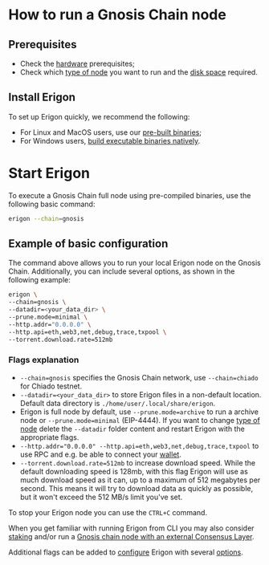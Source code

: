 # How to run a Gnosis Chain node

## Prerequisites

- Check the [hardware](../getting-started/hw-requirements.md) prerequisites;
- Check which [type of node](../basic/node.md) you want to run and the [disk space](../basic/disk-space.md) required.

## Install Erigon​

To set up Erigon quickly, we recommend the following:
- For Linux and MacOS users, use our [pre-built binaries](../installation/prebuilt.md);
- For Windows users, [build executable binaries natively](../installation/build_exec_win.md).

# Start Erigon​

To execute a Gnosis Chain full node using pre-compiled binaries, use the following basic command:

```bash
erigon --chain=gnosis
```

## Example of basic configuration​

The command above allows you to run your local Erigon node on the Gnosis Chain. Additionally, you can include several options, as shown in the following example:

```bash
erigon \
--chain=gnosis \
--datadir=<your_data_dir> \
--prune.mode=minimal \
--http.addr="0.0.0.0" \
--http.api=eth,web3,net,debug,trace,txpool \
--torrent.download.rate=512mb
```

### Flags explanation

- `--chain=gnosis` specifies the Gnosis Chain network, use `--chain=chiado` for Chiado testnet.
- `--datadir=<your_data_dir>` to store Erigon files in a non-default location. Default data directory is `./home/user/.local/share/erigon`.
- Erigon is full node by default, use `--prune.mode=archive` to run a archive node or `--prune.mode=minimal` (EIP-4444). If you want to change [type of node](../basic/node.md) delete the `--datadir` folder content and restart Erigon with the appropriate flags.
- `--http.addr="0.0.0.0" --http.api=eth,web3,net,debug,trace,txpool` to use RPC and e.g. be able to connect your [wallet](../basic/wallet.md).
- `--torrent.download.rate=512mb` to increase download speed. While the default downloading speed is 128mb, with this flag Erigon will use as much download speed as it can, up to a maximum of 512 megabytes per second. This means it will try to download data as quickly as possible, but it won't exceed the 512 MB/s limit you've set.

To stop your Erigon node you can use the `CTRL+C` command.

When you get familiar with running Erigon from CLI you may also consider [staking](../staking.md) and/or run a [Gnosis chain node with an external Consensus Layer](gno_extcl.md).

Additional flags can be added to [configure](../advanced/configuring.md) Erigon with several [options](../advanced/options.md).